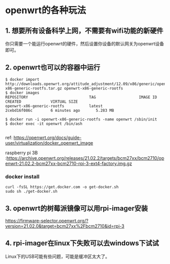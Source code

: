 # openwrt的各种玩法

## 1. 想要所有设备科学上网，不需要有wifi功能的新硬件

你只需要一个能运行openwrt的硬件，然后设置你设备的默认网关为openwrt设备即可。

## 2. openwrt也可以的容器中运行

```
$ docker import http://downloads.openwrt.org/attitude_adjustment/12.09/x86/generic/openwrt-x86-generic-rootfs.tar.gz openwrt-x86-generic-rootfs
$ docker images
REPOSITORY                           TAG                   IMAGE ID            CREATED             VIRTUAL SIZE
openwrt-x86-generic-rootfs           latest                2cebd16f086c        6 minutes ago       5.283 MB

$ docker run -i openwrt-x86-generic-rootfs -name openwrt /sbin/init
$ docker exec -it openwrt /bin/ash


```

ref: https://openwrt.org/docs/guide-user/virtualization/docker_openwrt_image

raspberry pi 3B :https://archive.openwrt.org/releases/21.02.2/targets/bcm27xx/bcm2710/openwrt-21.02.2-bcm27xx-bcm2710-rpi-3-ext4-factory.img.gz

### docker install

```
curl -fsSL https://get.docker.com -o get-docker.sh
sudo sh ./get-docker.sh
```

## 3. openwrt的树莓派镜像可以用rpi-imager安装

https://firmware-selector.openwrt.org/?version=21.02.0&target=bcm27xx%2Fbcm2710&id=rpi-3


## 4. rpi-imager在linux下失败可以去windows下试试

Linux下的USB可能有些问题，可能是缓冲区太大了。
